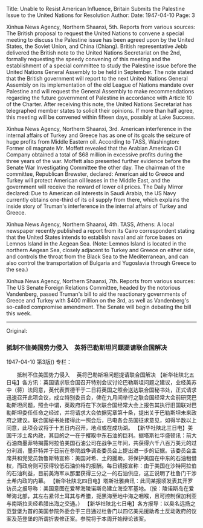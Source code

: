 Title: Unable to Resist American Influence, Britain Submits the Palestine Issue to the United Nations for Resolution
Author:
Date: 1947-04-10
Page: 3

Xinhua News Agency, Northern Shaanxi, 5th. Reports from various sources: The British proposal to request the United Nations to convene a special meeting to discuss the Palestine issue has been agreed upon by the United States, the Soviet Union, and China (Chiang). British representative Jebb delivered the British note to the United Nations Secretariat on the 2nd, formally requesting the speedy convening of this meeting and the establishment of a special committee to study the Palestine issue before the United Nations General Assembly to be held in September. The note stated that the British government will report to the next United Nations General Assembly on its implementation of the old League of Nations mandate over Palestine and will request the General Assembly to make recommendations regarding the future government of Palestine in accordance with Article 10 of the Charter. After receiving this note, the United Nations Secretariat has telegraphed member states to solicit their opinions. If more than half agree, this meeting will be convened within fifteen days, possibly at Lake Success.

Xinhua News Agency, Northern Shaanxi, 3rd. American interference in the internal affairs of Turkey and Greece has as one of its goals the seizure of huge profits from Middle Eastern oil. According to TASS, Washington: Former oil magnate Mr. Moffett revealed that the Arabian American Oil Company obtained a total of $68 million in excessive profits during the three years of the war. Moffett also presented further evidence before the Senate War Investigating Committee the other day. The chairman of the committee, Republican Brewster, declared: American aid to Greece and Turkey will protect American oil leases in the Middle East, and the government will receive the reward of lower oil prices. The Daily Mirror declared: Due to American oil interests in Saudi Arabia, the US Navy currently obtains one-third of its oil supply from there, which explains the inside story of Truman's interference in the internal affairs of Turkey and Greece.

Xinhua News Agency, Northern Shaanxi, 4th. TASS, Athens: A local newspaper recently published a report from its Cairo correspondent stating that the United States intends to establish naval and air force bases on Lemnos Island in the Aegean Sea. (Note: Lemnos Island is located in the northern Aegean Sea, closely adjacent to Turkey and Greece on either side, and controls the throat from the Black Sea to the Mediterranean, and can also control the transportation of Bulgaria and Yugoslavia through Greece to the sea.)

Xinhua News Agency, Northern Shaanxi, 7th. Reports from various sources: The US Senate Foreign Relations Committee, headed by the notorious Vandenberg, passed Truman's bill to aid the reactionary governments of Greece and Turkey with $400 million on the 3rd, as well as Vandenberg's so-called compromise amendment. The Senate will begin debating the bill this week.



<hr /> 

Original: 


### 抵制不住美国势力侵入　英将巴勒斯坦问题提请联合国解决

1947-04-10
第3版()
专栏：

　　抵制不住美国势力侵入
  　英将巴勒斯坦问题提请联合国解决
    【新华社陕北五日电】各方讯：英国请求联合国召开特别会议讨论巴勒斯坦问题之建议，业经美苏中（蒋）法同意，英代表贾德干于二日将英国之照会送达联合国秘书处，正式请求迅速召开此项会议，成立特别委员会，俾在九月间举行之联合国经常大会前研究巴勒斯坦问题，照会中谓，英政府将在下次联合国经常大会上报告其执行旧国联对巴勒斯坦委任任命之经过，并将请求大会依据宪章第十条，提出关于巴勒斯坦未来政府之建议。联合国秘书处接得此一照会后，已电各会员国征求意见，如得半数以上同意，此项会议将于十五日内召开，地点或在成功湖。
    【新华社陕北三日电】美国干涉土希内政，其目的之一在于攫取中东石油的巨利。据塔斯社华盛顿讯：前大石油商墨菲特揭露阿拉伯美国石油公司在战争三年间，共获得六千八百万美元的过分利润，墨菲特并于日前在参院战争调查委员会上提出进一步的证据。该委员会主席共和党党员勃鲁斯特宣称：美国对希、土的援助，将保护美国在中东的石油租借权，而政府则可获得较低石油价格的报酬。每日镜报宣称：由于美国在沙特阿拉伯的石油利益，目前美海军从那里获得三分之一的石油供应，这正说明了杜鲁门干涉土希内政的内幕。
    【新华社陕北四日电】塔斯社雅典讯：此间某报顷发表其开罗访员之报导称：美国意图在爱琴海陵诺斯岛建立海空军基地。（按：陵诺斯岛在爱琴海北部，其左右紧邻土耳其与希腊，扼黑海至地中海之咽喉，且可控制保加利亚与南斯拉夫经希腊出海之交通。）
    【新华社陕北七日电】各方报导：以臭名远扬之范登堡为首的美国参院外委会于三日通过杜鲁门以四亿美元援助希土反动政府的议案及范登堡的所谓折衷修正案。参院将于本周开始辩论该案。
